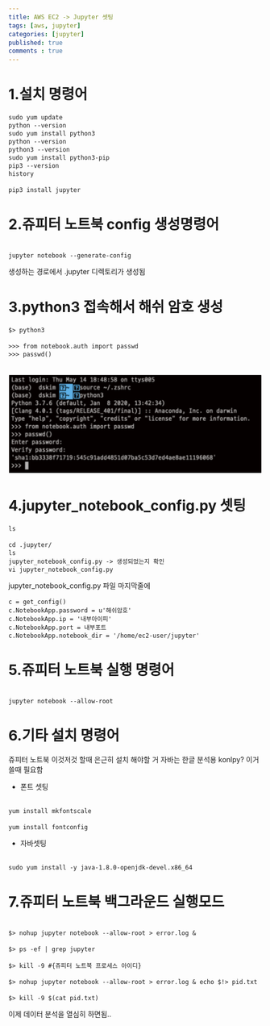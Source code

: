```yaml
---
title: AWS EC2 -> Jupyter 셋팅
tags: [aws, jupyter]
categories: [jupyter]
published: true
comments : true
---
```


# 1.설치 명령어 

```console
sudo yum update
python --version
sudo yum install python3
python --version
python3 --version
sudo yum install python3-pip
pip3 --version
history

pip3 install jupyter

```

# 2.쥬피터 노트북 config 생성명령어

```console

jupyter notebook --generate-config

```

생성하는 경로에서 .jupyter 디렉토리가 생성됨 


# 3.python3 접속해서 해쉬 암호 생성

```
$> python3

>>> from notebook.auth import passwd
>>> passwd()


```
![](/assets/imgs/2020/05/19/1.png)


# 4.jupyter_notebook_config.py 셋팅

```
ls

cd .jupyter/
ls
jupyter_notebook_config.py -> 생성되었는지 확인 
vi jupyter_notebook_config.py
```

jupyter_notebook_config.py 파일 마지막줄에 

```sbtshell
c = get_config()
c.NotebookApp.password = u'해쉬암호'
c.NotebookApp.ip = '내부아이피'
c.NotebookApp.port = 내부포트
c.NotebookApp.notebook_dir = '/home/ec2-user/jupyter'

```


# 5.쥬피터 노트북 실행 명령어

```sbtshell

jupyter notebook --allow-root

```

# 6.기타 설치 명령어

쥬피터 노트북 이것저것 할때 은근히 설치 해야할 거 
자바는 한글 분석용 konlpy? 이거 쓸때 필요함 

- 폰트 셋팅
```sbtshell

yum install mkfontscale

yum install fontconfig

```

- 자바셋팅

```sbtshell

sudo yum install -y java-1.8.0-openjdk-devel.x86_64

```

# 7.쥬피터 노트북 백그라운드 실행모드

```

$> nohup jupyter notebook --allow-root > error.log &

$> ps -ef | grep jupyter 

$> kill -9 #{쥬피터 노트북 프로세스 아이디}

$> nohup jupyter notebook --allow-root > error.log & echo $!> pid.txt

$> kill -9 $(cat pid.txt)

```

이제 데이터 분석을 열심히 하면됨..